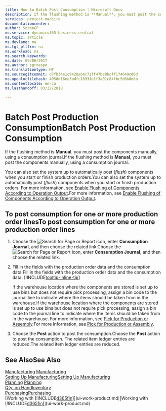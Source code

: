 ```yaml
---
title: How to Batch Post Consumption | Microsoft Docs
description: If the flushing method is **Manual**, you must post the components manually, using a consumption journal.
services: project-madeira
documentationcenter: 
author: SorenGP
ms.service: dynamics365-business-central
ms.topic: article
ms.devlang: na
ms.tgt_pltfrm: na
ms.workload: na
ms.search.keywords: 
ms.date: 09/06/2017
ms.author: sgroespe
ms.translationtype: HT
ms.sourcegitcommit: d7fb34e1c9428a64c71ff47be8bcff174649c00d
ms.openlocfilehash: 4058d16ee3bdfc10933e1f3a01c84fbc5d0b0ebb
ms.contentlocale: en-ca
ms.lasthandoff: 03/22/2018

---
```

# <a name="batch-post-production-consumption"></a><span data-ttu-id="20c80-103">Batch Post Production Consumption</span><span class="sxs-lookup"><span data-stu-id="20c80-103">Batch Post Production Consumption</span></span>
<span data-ttu-id="20c80-104">If the flushing method is **Manual**, you must post the components manually, using a consumption journal.</span><span class="sxs-lookup"><span data-stu-id="20c80-104">If the flushing method is **Manual**, you must post the components manually, using a consumption journal.</span></span>

<span data-ttu-id="20c80-105">You can also set the system up to automatically post (*flush*) components when you start or finish production orders.</span><span class="sxs-lookup"><span data-stu-id="20c80-105">You can also set the system up to automatically post (*flush*) components when you start or finish production orders.</span></span> <span data-ttu-id="20c80-106">For more information, see [Enable Flushing of Components According to Operation Output](production-how-to-flush-components-according-to-operation-output.md).</span><span class="sxs-lookup"><span data-stu-id="20c80-106">For more information, see [Enable Flushing of Components According to Operation Output](production-how-to-flush-components-according-to-operation-output.md).</span></span>

## <a name="to-post-consumption-for-one-or-more-production-order-lines"></a><span data-ttu-id="20c80-107">To post consumption for one or more production order lines</span><span class="sxs-lookup"><span data-stu-id="20c80-107">To post consumption for one or more production order lines</span></span>  
1.  <span data-ttu-id="20c80-108">Choose the ![Search for Page or Report](media/ui-search/search_small.png "Search for Page or Report icon") icon, enter **Consumption Journal**, and then choose the related link.</span><span class="sxs-lookup"><span data-stu-id="20c80-108">Choose the ![Search for Page or Report](media/ui-search/search_small.png "Search for Page or Report icon") icon, enter **Consumption Journal**, and then choose the related link.</span></span>  
2.  <span data-ttu-id="20c80-109">Fill in the fields with the production order data and the consumption data.</span><span class="sxs-lookup"><span data-stu-id="20c80-109">Fill in the fields with the production order data and the consumption data.</span></span> [!INCLUDE[tooltip-inline-tip](includes/tooltip-inline-tip_md.md)]  

    <span data-ttu-id="20c80-110">If the warehouse location where the components are stored is set up to use bins but does not require pick processing, assign a bin code to the journal line to indicate where the items should be taken from in the warehouse.</span><span class="sxs-lookup"><span data-stu-id="20c80-110">If the warehouse location where the components are stored is set up to use bins but does not require pick processing, assign a bin code to the journal line to indicate where the items should be taken from in the warehouse.</span></span> <span data-ttu-id="20c80-111">For more information, see [Pick for Production or Assembly](warehouse-how-to-pick-for-production.md).</span><span class="sxs-lookup"><span data-stu-id="20c80-111">For more information, see [Pick for Production or Assembly](warehouse-how-to-pick-for-production.md).</span></span>  
3.  <span data-ttu-id="20c80-112">Choose the **Post** action to post the consumption.</span><span class="sxs-lookup"><span data-stu-id="20c80-112">Choose the **Post** action to post the consumption.</span></span> <span data-ttu-id="20c80-113">The related item ledger entries are reduced.</span><span class="sxs-lookup"><span data-stu-id="20c80-113">The related item ledger entries are reduced.</span></span>

## <a name="see-also"></a><span data-ttu-id="20c80-114">See Also</span><span class="sxs-lookup"><span data-stu-id="20c80-114">See Also</span></span>  
<span data-ttu-id="20c80-115">[Manufacturing](production-manage-manufacturing.md)  </span><span class="sxs-lookup"><span data-stu-id="20c80-115">[Manufacturing](production-manage-manufacturing.md)  </span></span>  
[<span data-ttu-id="20c80-116">Setting Up Manufacturing</span><span class="sxs-lookup"><span data-stu-id="20c80-116">Setting Up Manufacturing</span></span>](production-configure-production-processes.md)  
<span data-ttu-id="20c80-117">[Planning](production-planning.md)    </span><span class="sxs-lookup"><span data-stu-id="20c80-117">[Planning](production-planning.md)    </span></span>  
[<span data-ttu-id="20c80-118">Qty. on Hand</span><span class="sxs-lookup"><span data-stu-id="20c80-118">Inventory</span></span>](inventory-manage-inventory.md)  
[<span data-ttu-id="20c80-119">Purchasing</span><span class="sxs-lookup"><span data-stu-id="20c80-119">Purchasing</span></span>](purchasing-manage-purchasing.md)  
<span data-ttu-id="20c80-120">[Working with [!INCLUDE[d365fin](includes/d365fin_md.md)]](ui-work-product.md)</span><span class="sxs-lookup"><span data-stu-id="20c80-120">[Working with [!INCLUDE[d365fin](includes/d365fin_md.md)]](ui-work-product.md)</span></span>

